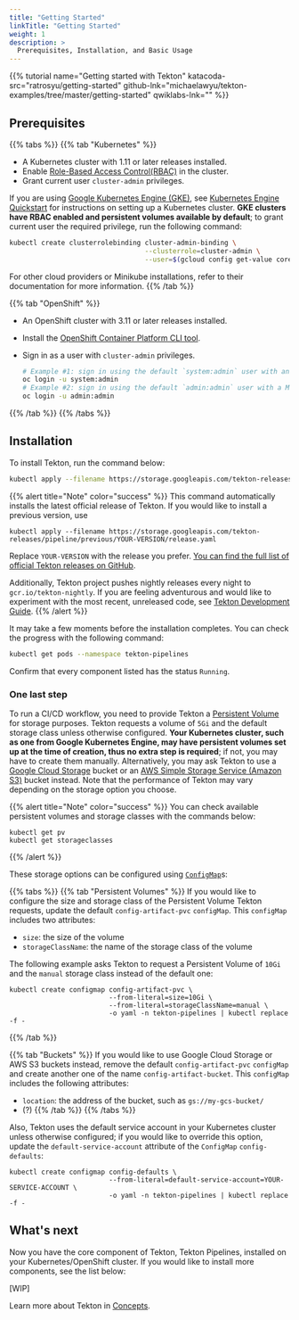 ```yaml
---
title: "Getting Started"
linkTitle: "Getting Started"
weight: 1
description: >
  Prerequisites, Installation, and Basic Usage
---
```


{{% tutorial name="Getting started with Tekton"
             katacoda-src="ratrosyu/getting-started"
             github-lnk="michaelawyu/tekton-examples/tree/master/getting-started"
             qwiklabs-lnk="" %}}

## Prerequisites

{{% tabs %}}
{{% tab "Kubernetes" %}}
* A Kubernetes cluster with 1.11 or later releases installed.
* Enable [Role-Based Access Control(RBAC)](https://kubernetes.io/docs/reference/access-authn-authz/rbac/)
in the cluster.
* Grant current user `cluster-admin` privileges.

If you are using [Google Kubernetes Engine (GKE)](https://cloud.google.com/kubernetes-engine/),
see [Kubernetes Engine Quickstart](https://cloud.google.com/kubernetes-engine/docs/quickstart)
for instructions on setting up a Kubernetes cluster. **GKE clusters have RBAC
enabled and persistent volumes available by default**; to grant current user 
the required privilege, run the following command:

```sh
kubectl create clusterrolebinding cluster-admin-binding \
                                  --clusterrole=cluster-admin \
                                  --user=$(gcloud config get-value core/account)
```

For other cloud providers or Minikube installations, refer to their
documentation for more information.
{{% /tab %}}

{{% tab "OpenShift" %}}
* An OpenShift cluster with 3.11 or later releases installed.
* Install the [OpenShift Container Platform CLI tool](https://docs.openshift.com/container-platform/3.11/cli_reference/get_started_cli.html#installing-the-cli).
* Sign in as a user with `cluster-admin` privileges.

    ```sh
    # Example #1: sign in using the default `system:admin` user with an OpenShift cluster
    oc login -u system:admin
    # Example #2: sign in using the default `admin:admin` user with a MiniShift cluster
    oc login -u admin:admin
    ```

{{% /tab %}}
{{% /tabs %}}

## Installation

To install Tekton, run the command below:

```sh
kubectl apply --filename https://storage.googleapis.com/tekton-releases/pipeline/latest/release.yaml
```

{{% alert title="Note" color="success" %}}
This command automatically installs the latest official release of Tekton. If
you would like to install a previous version, use

```
kubectl apply --filename https://storage.googleapis.com/tekton-releases/pipeline/previous/YOUR-VERSION/release.yaml
```

Replace `YOUR-VERSION` with the release you prefer. [You can find the full list
of official Tekton releases on GitHub](https://github.com/tektoncd/pipeline/releases). 

Additionally, Tekton project pushes nightly releases every night to
`gcr.io/tekton-nightly`. If you are feeling adventurous and would like to
experiment with the most recent, unreleased code, see [Tekton Development Guide](https://github.com/tektoncd/pipeline/blob/master/DEVELOPMENT.md).
{{% /alert %}}

It may take a few moments before the installation completes. You can check
the progress with the following command:

```sh
kubectl get pods --namespace tekton-pipelines
```

Confirm that every component listed has the status `Running`.

### One last step

To run a CI/CD workflow, you need to provide Tekton a [Persistent Volume](https://kubernetes.io/docs/concepts/storage/persistent-volumes/)
for storage purposes. Tekton requests a volume of `5Gi` and
the default storage class unless otherwise configured. **Your Kubernetes
cluster, such as one from Google Kubernetes Engine, may have persistent volumes
set up at the time of creation, thus no extra step is required**; if not, you
may have to create them manually. Alternatively, you may ask Tekton
to use a [Google Cloud Storage](https://cloud.google.com/storage) bucket
or an [AWS Simple Storage Service (Amazon S3)](https://aws.amazon.com/s3/)
bucket instead. Note that the performance of Tekton may vary depending on
the storage option you choose.

{{% alert title="Note" color="success" %}}
You can check available persistent volumes and storage classes with the
commands below:

```
kubectl get pv
kubectl get storageclasses
```
{{% /alert %}}

These storage options can be configured using [`ConfigMap`](https://kubernetes.io/docs/tasks/configure-pod-container/configure-pod-configmap/)s:

{{% tabs %}}
{{% tab "Persistent Volumes" %}}
If you would like to configure the size and storage class of the Persistent
Volume Tekton requests, update the default `config-artifact-pvc` `configMap`.
This `configMap` includes two attributes:

* `size`: the size of the volume
* `storageClassName`: the name of the storage class of the volume

The following example asks Tekton to request a Persistent Volume of `10Gi` and
the `manual` storage class instead of the default one:

```
kubectl create configmap config-artifact-pvc \
                         --from-literal=size=10Gi \
                         --from-literal=storageClassName=manual \
                         -o yaml -n tekton-pipelines | kubectl replace -f -
```
{{% /tab %}}

{{% tab "Buckets" %}}
If you would like to use Google Cloud Storage or AWS S3 buckets instead,
remove the default `config-artifact-pvc` `configMap` and create another
one of the name `config-artifact-bucket`. This `configMap` includes the
following attributes:

* `location`: the address of the bucket, such as `gs://my-gcs-bucket/`
* (?)
{{% /tab %}}
{{% /tabs %}}

Also, Tekton uses the default service account in your Kubernetes cluster
unless otherwise configured; if you would like to override this option,
update the `default-service-account` attribute of the `ConfigMap`
`config-defaults`:

```
kubectl create configmap config-defaults \
                         --from-literal=default-service-account=YOUR-SERVICE-ACCOUNT \
                         -o yaml -n tekton-pipelines | kubectl replace -f -
```

## What's next

Now you have the core component of Tekton, Tekton Pipelines, installed on
your Kubernetes/OpenShift cluster. If you would like to install more
components, see the list below:

[WIP]

Learn more about Tekton in [Concepts](/docs/concepts/).
